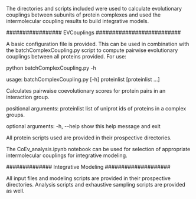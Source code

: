 The directories and scripts included were used to calculate evolutionary couplings between subunits of protein complexes and used the intermolecular coupling results to build integrative models.

################# EVCouplings ##########################

A basic configuration file is provided. This can be used
in combination with the batchComplexCoupling.py script to
compute pairwise evolutionary couplings between all
proteins provided. For use:

python batchComplexCoupling.py -h

usage: batchComplexCoupling.py [-h] proteinlist [proteinlist ...]

Calculates pairwaise coevolutionary scores for protein pairs in an interaction
group.

positional arguments:
  proteinlist  list of uniprot ids of proteins in a complex groups.

optional arguments:
  -h, --help   show this help message and exit

All protein scripts used are provided in their prospective
directories.

The CoEv_analysis.ipynb notebook can be used for selection of
appropriate intermolecular couplings for integrative modeling.

############## Integrative Modeling ####################

All input files and modeling scripts are provided in their
prospective directories. Analysis scripts and exhaustive sampling
scripts are provided as well.
